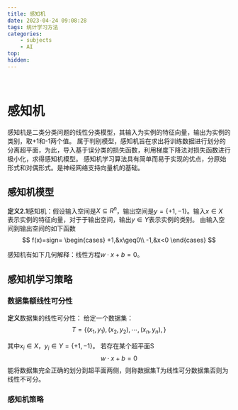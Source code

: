 ```yaml
---
title: 感知机
date: 2023-04-24 09:08:28
tags: 统计学习方法
categories:
    - subjects
    - AI
top:
hidden:
---
```

&ensp;
<!-- more -->
# 感知机
感知机是二类分类问题的线性分类模型，其输入为实例的特征向量，输出为实例的类别，取+1和-1两个值。
属于判别模型，感知机旨在求出将训练数据进行划分的分离超平面，为此，导入基于误分类的损失函数，利用梯度下降法对损失函数进行极小化，求得感知机模型。
感知机学习算法具有简单而易于实现的优点，分原始形式和对偶形式。是神经网络支持向量机的基础。
## 感知机模型
**定义2.1**感知机：假设输入空间是$X\subseteq R^n$，输出空间是$y=\{+1,-1\}$。输入$x\in X$ 表示实例的特征向量，对于于输出空间，输出$y\in Y$表示实例的类别。
由输入空间到输出空间的如下函数
$$
f(x)=sign=
\begin{cases}
+1,&x\geq0\\
-1,&x<0
\end{cases}
$$

感知机有如下几何解释：线性方程$w\cdot x+b=0$。

## 感知机学习策略
### 数据集额线性可分性
**定义**数据集的线性可分性：
给定一个数据集：
$$
T=\{(x_1,y_1),(x_2,y_2),\cdots,(x_n,y_n),\}
$$

其中$x_i\in X，y_i\in Y=\{+1,-1\}$。
若存在某个超平面S
$$
w\cdot x+b=0
$$
能将数据集完全正确的划分到超平面两侧，则称数据集T为线性可分数据集否则为线性不可分。

### 感知机策略




